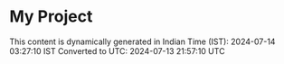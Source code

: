 # My Project

This content is dynamically generated in Indian Time (IST): 2024-07-14 03:27:10 IST
Converted to UTC: 2024-07-13 21:57:10 UTC
